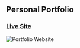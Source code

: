 ## Personal Portfolio

### [Live Site](https://jsmasterypro.com)

![Portfolio Website](https://i.ibb.co/WgPMpts/image.png)

